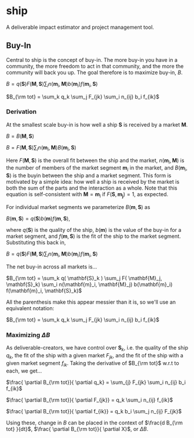 # ship
A deliverable impact estimator and project management tool.

## Buy-In
Central to ship is the concept of buy-in.
The more buy-in you have in a community, the more freedom to act in that community, and the more the community will back you up.
The goal therefore is to maximize buy-in, $B$.

$B = q( \mathbf{S} ) F( \mathbf{M}, \mathbf{S}) \sum_i n(\mathbf{m}_i, \mathbf{M}) b(\mathbf{m}_i) f(\mathbf{m}_i, \mathbf{S})$

$B_{\rm tot} = \sum_k q_k \sum_j F_{jk} \sum_i n_{ij} b_i f_{ik}$

### Derivation

At the smallest scale buy-in is how well a ship $\mathbf{S}$ is received by a market $\mathbf{M}$.

$B = B( \mathbf{M}, \mathbf{S})$

$B = F( \mathbf{M}, \mathbf{S}) \sum_i n(\mathbf{m}_i, \mathbf{M}) B(\mathbf{m}_i, \mathbf{S})$

Here $F( \mathbf{M}, \mathbf{S})$ is the overall fit between the ship and the market, $n(\mathbf{m}_i, \mathbf{M})$ is the number of members of the market segment $\mathbf{m}_i$ in the market, and $B(\mathbf{m}_i, \mathbf{S})$ is the buyin between the ship and a market segment.
This form is motivated by a simple idea:
how well a ship is received by the market is both the sum of the parts and the interaction as a whole.
Note that this equation is self-consistent with $\mathbf{M} = \mathbf{m}_i$ if $F( \mathbf{S}, \mathbf{m_j})=1$, as expected.

For individual market segments we parameterize $B(\mathbf{m}, \mathbf{S})$ as

$B(\mathbf{m}, \mathbf{S}) = q(\mathbf{S}) b(\mathbf{m}) f(\mathbf{m}, \mathbf{S})$,

where $q(\mathbf{S})$ is the quality of the ship, $b(\mathbf{m})$ is the value of the buy-in for a market segment, and $f(\mathbf{m}, \mathbf{S})$ is the fit of the ship to the market segment.
Substituting this back in, 

$B = q( \mathbf{S} ) F( \mathbf{M}, \mathbf{S}) \sum_i n(\mathbf{m}_i, \mathbf{M}) b(\mathbf{m}_i) f(\mathbf{m}_i, \mathbf{S})$

The net buy-in across all markets is...

$B_{\rm tot} = \sum_k q( \mathbf{S}_k ) \sum_j F( \mathbf{M}_j, \mathbf{S}_k) \sum_i n(\mathbf{m}_i, \mathbf{M}_j) b(\mathbf{m}_i) f(\mathbf{m}_i, \mathbf{S}_k)$

All the parenthesis make this appear messier than it is, so we'll use an equivalent notation:

$B_{\rm tot} = \sum_k q_k \sum_j F_{jk} \sum_i n_{ij} b_i f_{ik}$


### Maximizing $\Delta B$

As deliverable-creators, we have control over $\mathbf{S}_k$, i.e. the quality of the ship $q_k$, the fit of the ship with a given market $F_{jk}$, and the fit of the ship with a given market segment $f_{ik}$.
Taking the derivative of $B_{\rm tot}$ w.r.t to each, we get...

$\frac{ \partial B_{\rm tot}}{ \partial q_k} = \sum_{j} F_{jk} \sum_i n_{ij} b_i f_{ik}$

$\frac{ \partial B_{\rm tot}}{ \partial F_{jk}} = q_k \sum_i n_{ij} f_{ik}$

$\frac{ \partial B_{\rm tot}}{ \partial f_{ik}} = q_k b_i \sum_j n_{ij} F_{jk}$

Using these, change in $B$ can be placed in the context of $\frac{d B_{\rm tot} }{dt}$, $\frac{ \partial B_{\rm tot}}{ \partial X}$, or $\Delta B$.
